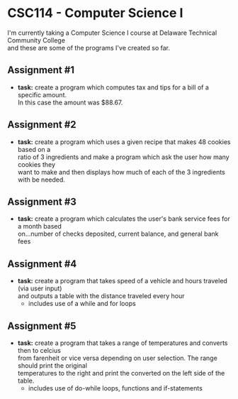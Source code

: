 # CSC114 - Computer Science I
I'm currently taking a Computer Science I course  at Delaware Technical Community College <br/>
and these are some of the programs I've created so far.

## Assignment #1
* **task:** create a program which computes tax and tips for a bill of a specific amount. <br/>
  In this case the amount was $88.67.
## Assignment #2
* **task:** create a program which uses a given recipe that makes 48 cookies based on a <br/>
  ratio of 3 ingredients and make a program which ask the user how many cookies they <br/>
  want to make and then displays how much of each of the 3 ingredients with be needed.
## Assignment #3
* **task:** create a program which calculates the user's bank service fees for a month based <br/>
  on...number of checks deposited, current balance, and general bank fees
## Assignment #4
* **task:** create a program that takes speed of a vehicle and hours traveled (via user input) <br/>
  and outputs a table with the distance traveled every hour
  * includes use of a while and for loops
   

## Assignment #5
* **task:** create a program that takes a range of temperatures and converts then to celcius <br/>
 from farenheit or vice versa depending on user selection. The range should print the original <br/>
 temperatures  to the right and print the converted on the left side of the table.<br/>
  * includes use of do-while loops, functions and if-statements
 

